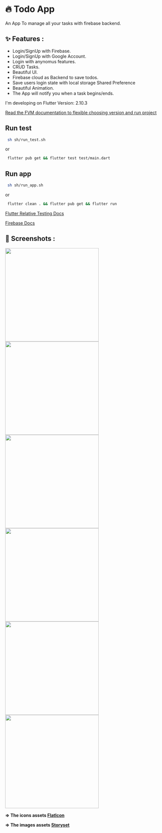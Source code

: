 # 🔥 Todo App

An App To manage all your tasks with firebase backend.


## ✨ Features :
- Login/SignUp with Firebase.
- Login/SignUp with Google Account.
- Login with anynomus features.
- CRUD Tasks.
- Beautiful UI.
- Firebase cloud as Backend to save todos.
- Save users login state with local storage Shared Preference
- Beautiful Animation.
- The App will notify you when a task begins/ends.

I'm developing on Flutter Version: 2.10.3

[Read the FVM documentation to flexible choosing version and run project](https://fvm.app)


## Run test

```bash
 sh sh/run_test.sh
```

or

```bash
 flutter pub get && flutter test test/main.dart
```
## Run app

```bash
 sh sh/run_app.sh
```

or

```bash
 flutter clean . && flutter pub get && flutter run
```
[Flutter Relative Testing Docs](https://docs.flutter.dev/testing)


[Firebase Docs](https://firebase.flutter.dev/docs/overview/)
## 📸 Screenshots :

<img src="assets/onboarding.png" width="300"> <img src="assets/welcome.png" width="300"> <img src="assets/login.png" width="300"> <img src="assets/homepage.png" width="300">
<img src="assets/addtask.png" width="300"> <img src="assets/settings.png" width="300">



**=> The icons assets [FlatIcon](https://www.flaticon.com/)**

**=> The images assets [Storyset](https://storyset.com/)**